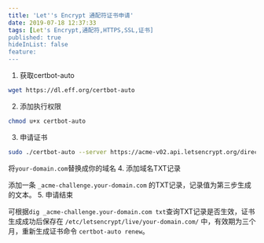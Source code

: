 ```yaml
---
title: 'Let''s Encrypt 通配符证书申请'
date: 2019-07-18 12:37:33
tags: [Let's Encrypt,通配符,HTTPS,SSL,证书]
published: true
hideInList: false
feature: 
---
```

1. 获取certbot-auto
```bash
wget https://dl.eff.org/certbot-auto
```
2. 添加执行权限
```bash
chmod u+x certbot-auto
```
3. 申请证书
```bash
sudo ./certbot-auto --server https://acme-v02.api.letsencrypt.org/directory --manual --preferred-challenges dns-01 certonly  -d "*.your-domain.com"
```
将`your-domain.com`替换成你的域名
4. 添加域名TXT记录

添加一条 `_acme-challenge.your-domain.com` 的TXT记录，记录值为第三步生成的文本。
5. 申请结束

可根据`dig _acme-challenge.your-domain.com txt`查询TXT记录是否生效，证书生成成功后保存在 `/etc/letsencrypt/live/your-domain.com/` 中，有效期为三个月，重新生成证书命令 `certbot-auto renew`。